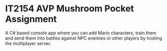 # IT2154 AVP Mushroom Pocket Assignment
A C# based console app where you can add Mario characters,
train them and send them into battles against NPC enemies or other players by hosting the multiplayer server.